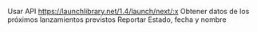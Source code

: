 Usar API https://launchlibrary.net/1.4/launch/next/:x
Obtener datos de los próximos lanzamientos previstos
Reportar Estado, fecha y nombre
